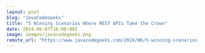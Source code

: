 ```yaml
---
layout: post
blog: "JavaCodeGeeks"
title: "5 Winning Scenarios Where REST APIs Take the Crown"
date: 2024-06-07T16:00:00Z
image: images/javacodegeeks.png
remote_url: "https://www.javacodegeeks.com/2024/06/5-winning-scenarios-where-rest-apis-take-the-crown.html"
---
```

